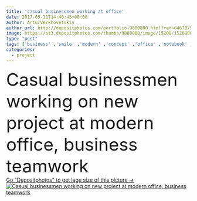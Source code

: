 ```yaml
---
title: 'casual businessmen working at office'
date: 2017-05-11T14:40:43+00:00
author: ArturVerkhovetskiy
author_url: http://depositphotos.com/portfolio-9880800.html?ref=64678756
image: https://st3.depositphotos.com/thumbs/9880800/image/15208/152080056/api_thumb_450.jpg?forcejpeg=true
type: "post"
tags: ['business' ,'smile' ,'modern' ,'concept' ,'office' ,'notebook' ,'occupation' ,'work' ,'indoors' ,'profession' ,'casual' ,'teamwork' ,'write' ,'networking' ,'businessmen' ,'businesspeople' ,'marker' ,'colleagues' ,'coworkers' ,'professionals' ,'teleworkers' ,'multiethnic' ,'freelance' ,'teleworking' ,'homeoffice' ,'freelancers' ,'Young Adults' ,'office supplies' ,'three people' ,'Business Meeting' ,'new project' ,'millennials' ,'Echo Boomers' ]
categories: 
  - project
---
```

<div aling="center">
            <font size="60"> Casual businessmen working on new project at modern office, business teamwork</font>   
</div>
<div>
    <a href='https://depositphotos.com/152080056/stock-photo-casual-businessmen-working-at-office.html?ref=64678756' target=_blank > Go "Depositphotos" to get lage size of this picture ->
        <img href='https://depositphotos.com/152080056/stock-photo-casual-businessmen-working-at-office.html?ref=64678756' src='https://st3.depositphotos.com/9880800/15208/i/950/depositphotos_152080056-stock-photo-casual-businessmen-working-at-office.jpg?forcejpeg=true' alt='Casual businessmen working on new project at modern office, business teamwork' >
    </a>
</div>
